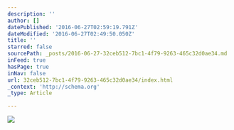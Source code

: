 ```yaml
---
description: ''
author: []
datePublished: '2016-06-27T02:59:19.791Z'
dateModified: '2016-06-27T02:49:50.050Z'
title: ''
starred: false
sourcePath: _posts/2016-06-27-32ceb512-7bc1-4f79-9263-465c32d0ae34.md
inFeed: true
hasPage: true
inNav: false
url: 32ceb512-7bc1-4f79-9263-465c32d0ae34/index.html
_context: 'http://schema.org'
_type: Article

---
```

![](https://the-grid-user-content.s3-us-west-2.amazonaws.com/d5be865f-b618-40bd-a154-edb7b1816c50.png)